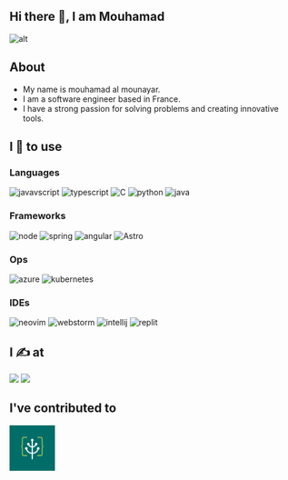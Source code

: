 ## Hi there 👋, I am Mouhamad
![alt](./assets/frieren.webp)

## About
- My name is mouhamad al mounayar.   
- I am a software engineer based in France.
- I have a strong passion for solving problems and creating innovative tools.

## I 💙 to use 

### Languages
![javavscript](https://img.shields.io/badge/JavaScript-323330?style=for-the-badge&logo=javascript&logoColor=F7DF1E)
![typescript](https://img.shields.io/badge/TypeScript-007ACC?style=for-the-badge&logo=typescript&logoColor=white)
![C](https://img.shields.io/badge/C-00599C?style=for-the-badge&logo=c&logoColor=white)
![python](https://img.shields.io/badge/Python-FFD43B?style=for-the-badge&logo=python&logoColor=blue)
![java](https://img.shields.io/badge/java-%23ED8B00.svg?style=for-the-badge&logo=openjdk&logoColor=white)


### Frameworks
![node](https://img.shields.io/badge/Node.js-43853D?style=for-the-badge&logo=node.js&logoColor=white)
![spring](https://img.shields.io/badge/Spring-6DB33F?style=for-the-badge&logo=spring&logoColor=white)
![angular](https://img.shields.io/badge/Angular-DD0031?style=for-the-badge&logo=angular&logoColor=white)
![Astro](https://img.shields.io/badge/astro-%232C2052.svg?style=for-the-badge&logo=astro&logoColor=white)

### Ops
![azure](https://img.shields.io/badge/Microsoft_Azure-0089D6?style=for-the-badge&logo=microsoft-azure&logoColor=white)
![kubernetes](https://img.shields.io/badge/Kubernetes-3069DE?style=for-the-badge&logo=kubernetes&logoColor=white)

### IDEs
![neovim](https://img.shields.io/badge/NeoVim-%2357A143.svg?&style=for-the-badge&logo=neovim&logoColor=white)
![webstorm](https://img.shields.io/badge/WebStorm-000000?style=for-the-badge&logo=WebStorm&logoColor=white)
![intellij](https://img.shields.io/badge/IntelliJ_IDEA-000000.svg?style=for-the-badge&logo=intellij-idea&logoColor=white)
![replit](https://img.shields.io/badge/replit-667881?style=for-the-badge&logo=replit&logoColor=white)

## I ✍️ at
<a href="https://mouhamadalmounayar.github.io/alspace/"><img src=" 	https://img.shields.io/badge/website-000000?style=for-the-badge&logo=About.me&logoColor=white"></a>
<a href="https://hashnode.com/@al789"><img src="https://img.shields.io/badge/Hashnode-2962FF?style=for-the-badge&logo=hashnode&logoColor=white"></a>

## I've contributed to 
<a href="https://github.com/Green-Software-Foundation/if/pull/901"><img src="./assets/gsf.png" alt="Description" width="80" height="auto"></a>
